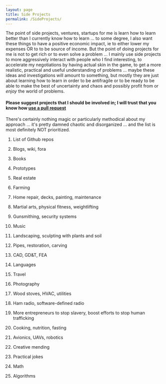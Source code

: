 ```yaml
---
layout: page
title: Side Projects
permalink: /SideProjects/
---
```



The point of side projects, ventures, startups for me is learn how to learn better than I currently know how to learn ... to some degree, I also want these  things to have a positive economic impact, ie to either lower my expenses OR to to be source of income. But the point of doing projects for me is not to get rich or to even solve a problem ... I mainly use side projects to more aggressively interact with people who I find interesting, to accelerate my negotiations by having actual skin in the game, to get a more realistic, practical and useful understanding of problems ... maybe these ideas and investigations will amount to something, but mostly they are just about learning how to learn in order to be antifragile or to be ready to be able to make the best of uncertainty and chaos and possibly profit from or *enjoy* the world of problems.

#### Please suggest projects that I should be involved in; I will trust that you know how [use a pull request](https://github.com/MarkBruns/MarkBruns.github.io/pulls)

There's certainly nothing magic or particularly methodical about my approach ... it's pretty damned chaotic and disorganized ... and the list is most definitely NOT prioritized.

1. List of Github repos

2. Blogs, wiki, fora

3. Books

4. Prototypes

5. Real estate

6. Farming

7. Home repair, decks, painting, maintenance

8. Martial arts, physical fitness, weightlifting

9. Gunsmithing, security systems

10. Music

11. Landscaping, sculpting with plants and soil

12. Pipes, restoration, carving

13. CAD, GD&T, FEA

14. Languages

15. Travel

16. Photography

17. Wood stoves, HVAC, utilities

18. Ham radio, software-defined radio

19. More entrepreneurs to stop slavery, boost efforts to stop human trafficking

20. Cooking, nutrition, fasting

21. Avionics, UAVs, robotics

22. Creative mending

23. Practical jokes

24. Math

25. Algorithms
